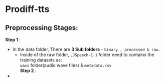 # Prodiff-tts
## Preprocessing Stages: 
**Step 1** : 
- In the data folder, There are **3 Sub folders** - `binary , processed & raw.`
    - Inside of the raw folder, `LJSpeech-1.1` folder need to contains the training datasets as: \
     `wavs` folder(audio wave files) & `metadata.csv`\
**Step 2** :
- 